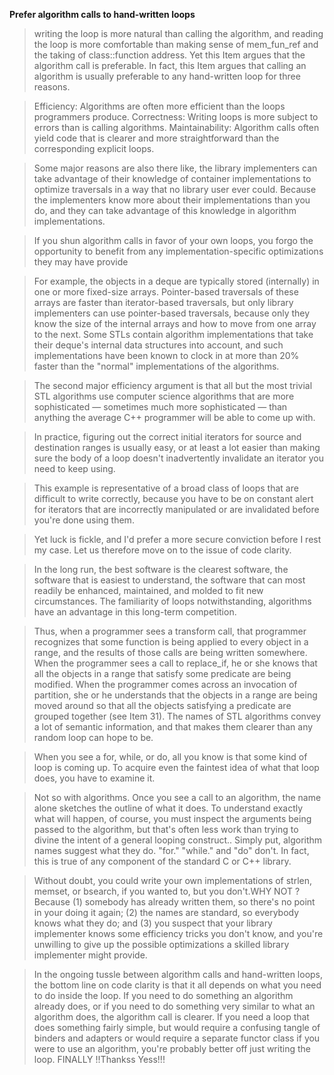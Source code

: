 __Prefer algorithm calls to hand-written loops__

> writing the loop is more natural than calling the algorithm, and reading the loop is more comfortable than making sense of mem_fun_ref and the taking of class::function address. Yet this Item argues that the algorithm call is preferable. In fact, this Item argues that calling an algorithm is usually preferable to any hand-written loop for three reasons.

> Efficiency: Algorithms are often more efficient than the loops programmers produce.
> Correctness: Writing loops is more subject to errors than is calling algorithms.
> Maintainability: Algorithm calls often yield code that is clearer and more straightforward than the corresponding explicit loops.

> Some major reasons are also there like, the library implementers can take advantage of their knowledge of container implementations to optimize traversals in a way that no library user ever could. Because the implementers know more about their implementations than you do, and they can take advantage of this knowledge in algorithm implementations.

> If you shun algorithm calls in favor of your own loops, you forgo the opportunity to benefit from any implementation-specific optimizations they may have provide

> For example, the objects in a deque are typically stored (internally) in one or more fixed-size arrays. Pointer-based traversals of these arrays are faster than iterator-based traversals, but only library implementers can use pointer-based traversals, because only they know the size of the internal arrays and how to move from one array to the next. Some STLs contain algorithm implementations that take their deque's internal data structures into account, and such implementations have been known to clock in at more than 20% faster than the "normal" implementations of the algorithms.

> The second major efficiency argument is that all but the most trivial STL algorithms use computer science algorithms that are more sophisticated — sometimes much more sophisticated — than anything the average C++ programmer will be able to come up with.

>  In practice, figuring out the correct initial iterators for source and destination ranges is usually easy, or at least a lot easier than making sure the body of a loop doesn't inadvertently invalidate an iterator you need to keep using.

> This example is representative of a broad class of loops that are difficult to write correctly, because you have to be on constant alert for iterators that are incorrectly manipulated or are invalidated before you're done using them. 

> Yet luck is fickle, and I'd prefer a more secure conviction before I rest my case. Let us therefore move on to the issue of code clarity. 

> In the long run, the best software is the clearest software, the software that is easiest to understand, the software that can most readily be enhanced, maintained, and molded to fit new circumstances. The familiarity of loops notwithstanding, algorithms have an advantage in this long-term competition.

> Thus, when a programmer sees a transform call, that programmer recognizes that some function is being applied to every object in a range, and the results of those calls are being written somewhere. When the programmer sees a call to replace_if, he or she knows that all the objects in a range that satisfy some predicate are being modified. When the programmer comes across an invocation of partition, she or he understands that the objects in a range are being moved around so that all the objects satisfying a predicate are grouped together (see Item 31). The names of STL algorithms convey a lot of semantic information, and that makes them clearer than any random loop can hope to be.

> When you see a for, while, or do, all you know is that some kind of loop is coming up. To acquire even the faintest idea of what that loop does, you have to examine it.

> Not so with algorithms. Once you see a call to an algorithm, the name alone sketches the outline of what it does. To understand exactly what will happen, of course, you must inspect the arguments being passed to the algorithm, but that's often less work than trying to divine the intent of a general looping construct.. Simply put, algorithm names suggest what they do. "for." "while." and "do" don't. In fact, this is true of any
component of the standard C or C++ library. 

> Without doubt, you could write your own implementations of strlen, memset, or bsearch, if you wanted to, but you don't.WHY NOT ? Because (1) somebody has already written them, so there's no point in your doing it again; (2) the names are standard, so everybody knows what they do; and (3) you suspect that your library implementer knows some efficiency tricks you don't know, and you're unwilling to give up the possible optimizations a skilled library implementer might provide.

> In the ongoing tussle between algorithm calls and hand-written loops, the bottom line on code clarity is that it all depends on what you need to do inside the loop. If you need to do something an algorithm already does, or if you need to do something very similar to what an algorithm does, the algorithm call is clearer. If you need a loop that does something fairly simple, but would require a confusing tangle of binders and adapters or would require a separate functor class if you were to use an algorithm, you're probably better off just writing the loop. 
FINALLY !!Thankss Yess!!!